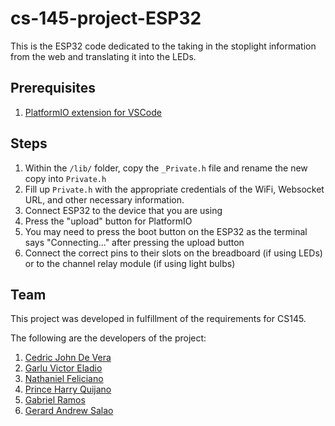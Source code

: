 # cs-145-project-ESP32
This is the ESP32 code dedicated to the taking in the stoplight information from the web and translating it into the LEDs.

## Prerequisites
1. [PlatformIO extension for VSCode](https://platformio.org/install/ide?install=vscode)

## Steps
1. Within the `/lib/` folder, copy the `_Private.h` file and rename the new copy into `Private.h`
2. Fill up `Private.h` with the appropriate credentials of the WiFi, Websocket URL, and other necessary information.
3. Connect ESP32 to the device that you are using
4. Press the "upload" button for PlatformIO
5. You may need to press the boot button on the ESP32 as the terminal says "Connecting..." after pressing the upload button
6. Connect the correct pins to their slots on the breadboard (if using LEDs) or to the channel relay module (if using light bulbs)

## Team
This project was developed in fulfillment of the requirements for CS145.

The following are the developers of the project:
1. [Cedric John De Vera](https://github.com/shedwyck)
2. [Garlu Victor Eladio](https://github.com/SendCodesXD)
3. [Nathaniel Feliciano](https://github.com/natecomsci)
4. [Prince Harry Quijano](https://github.com/Harry2166)
5. [Gabriel Ramos](https://github.com/lemonjerome)
6. [Gerard Andrew Salao](https://github.com/gsalao)
